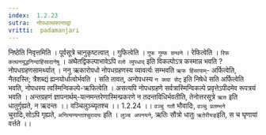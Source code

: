 ```yaml
---
index:  1.2.23
sutra:  नोपधात्थफान्ताद्वा
vritti:  padamanjari
---
```


निष्ठेति निवृत्तमिति । पूर्वसूत्रे चानुकृष्टत्वात् । गुफित्वेति । `गुफ गुम्फ ग्रन्थने` ।
रेफित्वेति । `रिफ कत्थनयुद्धनिन्दाहिंसादानेषु` । अथैतद्विकल्पाभावेऽपि `रलो व्युपधाद्` इति विकल्पोऽत्र कस्मान्न भवति ? नोपधग्रहणसामर्थ्यात् । ननु ऋकारोपधो नोपधग्रहणस्य व्यावर्त्यः सम्भवति `ऋफ हिंसायाम्`- अर्फित्वेति, नैतदस्ति; त्रैशब्द्यं ह्यनयोर्धात्वोर्भवति । सति तावत्, अनोपधस्य `न क्त्वा सेट्` इति निषेधे सति अर्फित्वेति भवति, नोपधस्य त्वस्मिन्विकल्पे-ऋफित्वेति । असत्यपि नोपधग्रहणे सर्वत्रास्मिन्विकल्पे प्रवृत्तेऽपीदमेव रूपत्रयं भवति । अन्तग्रहणं ज्ञापनार्थम्-यत्नमन्तरेणास्मिन्प्रकरणे न तदन्तविधिर्भवतीति, तेनोत्तरसूत्रे `ऋतः` इति धातुर्गृह्यते, न ऋदन्तः ।।
वञ्चिलुञ्च्यृतश्च ।। 1.2.24 ।।
`वञ्चु गतौ` भौवादिः, `वञ्चु प्रलम्भने` चुरादिः,सोऽपि गृह्यते, `अनित्यण्यन्ताश्चुरादयः` इति । `लुञ्च अपनयने`, ऋतिः सौत्रो धातुः `ऋतेरीयङ्`इति, स च घृणायां वर्त्तते ।।
